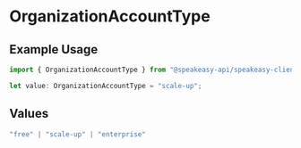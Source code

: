 # OrganizationAccountType

## Example Usage

```typescript
import { OrganizationAccountType } from "@speakeasy-api/speakeasy-client-sdk-typescript/sdk/models/shared";

let value: OrganizationAccountType = "scale-up";
```

## Values

```typescript
"free" | "scale-up" | "enterprise"
```